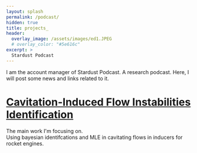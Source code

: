 ```yaml
---
layout: splash
permalink: /podcast/
hidden: true
title: projects_
header:
  overlay_image: /assets/images/ed1.JPEG 
  # overlay_color: "#5e616c"
excerpt: >
  Stardust Podcast
---
```

I am the account manager of Stardust Podcast. A research podcast. 
Here, I will post some news and links related to it.

# [Cavitation-Induced Flow Instabilities Identification](https://cr0stata.github.io/work1/)
The main work I'm focusing on.  
Using bayesian identifcations and MLE in cavitating flows in inducers for rocket engines.
